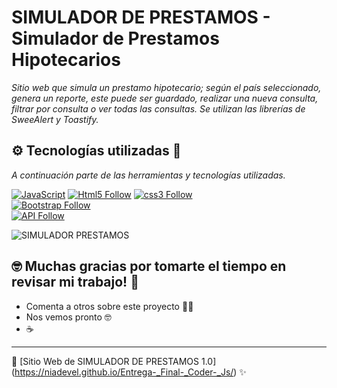 # SIMULADOR DE PRESTAMOS - Simulador de Prestamos Hipotecarios

_Sitio web que simula un prestamo hipotecario; según el país seleccionado, genera un reporte, este puede ser guardado, realizar una nueva consulta, filtrar por consulta o ver todas las consultas. Se utilizan las librerías de SweeAlert y Toastify._

## ⚙️ Tecnologías utilizadas 🚀

_A continuación parte de las herramientas y tecnologías utilizadas._

[![JavaScript](https://img.shields.io/badge/JavaScript-F7DF1E?style=for-the-badge&logo=javascript&logoColor=white&labelColor=101010)](#)
[![Html5 Follow](https://img.shields.io/badge/HTML5-E34F26?style=for-the-badge&logo=html5&logoColor=white&labelColor=101010)](#)
[![css3 Follow](https://img.shields.io/badge/CSS3-1572B6?style=for-the-badge&logo=css3&logoColor=white&labelColor=101010)](#)
</br>
[![Bootstrap Follow](https://img.shields.io/badge/Bootstrap-563D7C?style=for-the-badge&logo=bootstrap&logoColor=white&labelColor=101010)](#)
</br>
[![API Follow](https://img.shields.io/badge/API-1572B6?style=for-the-badge&logo=javascript&logoColor=white&labelColor=101010)](#)
</br>


![SIMULADOR PRESTAMOS](Images/MockupSimuladorCrédito.png)


## 🤓 Muchas gracias por tomarte el tiempo en revisar mi trabajo! 💫

* Comenta a otros sobre este proyecto 👍🏼
* Nos vemos pronto 🤓
* ☕️



---
📌 [Sitio Web de SIMULADOR DE PRESTAMOS 1.0] (https://niadevel.github.io/Entrega-_Final-_Coder-_Js/) ✨
